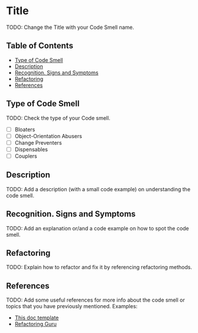 # Title

TODO: Change the Title with your Code Smell name.

## Table of Contents

- [Type of Code Smell](#type-of-code-smell)
- [Description](#description)
- [Recognition. Signs and Symptoms](#recognition-signs-and-symptoms)
- [Refactoring](#refactoring)
- [References](#references)

## Type of Code Smell

TODO: Check the type of your Code smell.

- [ ] Bloaters
- [ ] Object-Orientation Abusers
- [ ] Change Preventers
- [ ] Dispensables
- [ ] Couplers

## Description

TODO: Add a description (with a small code example) on understanding the code smell.

## Recognition. Signs and Symptoms

TODO: Add an explanation or/and a code example on how to spot the code smell.

## Refactoring

TODO: Explain how to refactor and fix it by referencing refactoring methods.

## References

TODO: Add some useful references for more info about the code smell or topics that you have previously mentioned. Examples:

- [This doc template](https://gist.github.com/reymon359/1dbeab82c0323cc2d6e0d010ba71ebe4)
- [Refactoring Guru](<Link to your code smell in refactoring.guru>)
